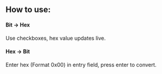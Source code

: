 ## How to use:
#### Bit → Hex
Use checkboxes, hex value updates live.
#### Hex → Bit
Enter hex (Format 0x00) in entry field, press enter to convert.